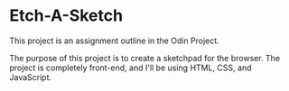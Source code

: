 # Etch-A-Sketch

This project is an assignment outline in the Odin Project.

The purpose of this project is to create a sketchpad for the browser. The project is completely front-end, and I'll be using HTML, CSS, and JavaScript.